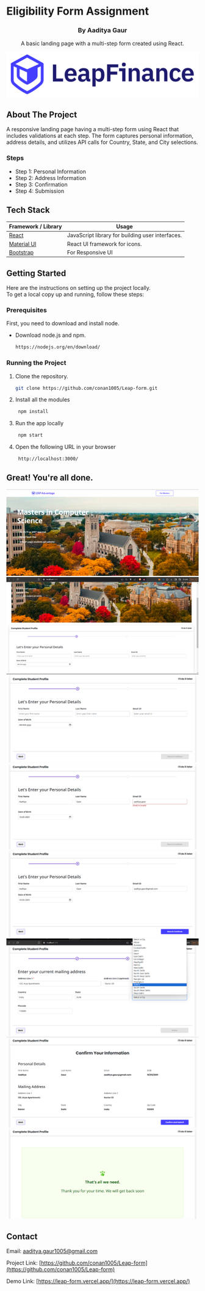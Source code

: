 # Eligibility Form Assignment



<!-- PROJECT LOGO -->

<h3 align="center">By Aaditya Gaur</h3>

  <p align="center">
A basic landing page with a multi-step form created using React.

![image](/images/logo.png)


<!-- ABOUT THE PROJECT -->
## About The Project
A responsive landing page having a multi-step form using React that includes validations at each step. The form captures personal information, address details, and utilizes API calls for Country, State, and City selections.

### Steps
* Step 1: Personal Information
* Step 2: Address Information
* Step 3: Confirmation
* Step 4: Submission

## Tech Stack


| Framework / Library                                  | Usage                                            |
| ----------------------------------------------------- |--------------------------------------------------|
| [React](https://reactjs.org/)                         | JavaScript library for building user interfaces. |
| [Material UI](https://material-ui.com/)               | React UI framework for icons.                  |
| [Bootstrap](https://getbootstrap.com/)                | For Responsive UI                  |




<!-- GETTING STARTED -->
## Getting Started

Here are the instructions on setting up the project locally.
<br>
To get a local copy up and running, follow these steps:

### Prerequisites

First, you need to download and install node.
* Download node.js and npm.
  ```sh
  https://nodejs.org/en/download/
  ```

### Running the Project

1. Clone the repository.
   ```sh
   git clone https://github.com/conan1005/Leap-form.git
   ```

2. Install all the modules
   ```sh
    npm install
   ```

3. Run the app locally
   ```sh
    npm start
   ```
4. Open the following URL in your browser
   ```sh
    http://localhost:3000/
   ```

<!-- USAGE EXAMPLES -->
## Great! You're all done.
![project-image](/images/home.png)
![project-image](/images/home2.png)
![project-image](/images/pg1_empty.png)
![project-image](/images/pg1_error.png)
![project-image](/images/pg1_filled.png)
![project-image](/images/pg2_filled.png)
![project-image](/images/pg3.png)
![project-image](/images/pg4.png)
<!-- CONTACT -->
## Contact

Email: [aaditya.gaur1005@gmail.com](aaditya.gaur1005@gmail.com)

Project Link: [https://github.com/conan1005/Leap-form](https://github.com/conan1005/Leap-form)

Demo Link: [https://leap-form.vercel.app/](https://leap-form.vercel.app/)

